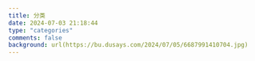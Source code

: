```yaml
---
title: 分类
date: 2024-07-03 21:18:44
type: "categories"
comments: false
background: url(https://bu.dusays.com/2024/07/05/6687991410704.jpg)
---
```

